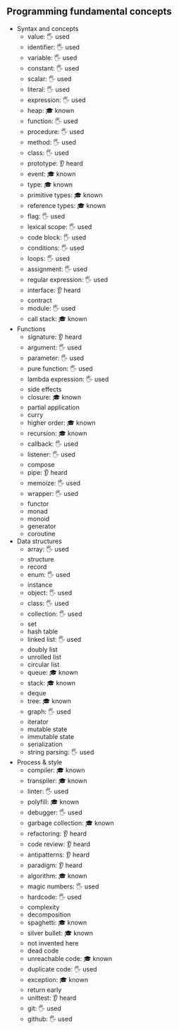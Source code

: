 ## Programming fundamental concepts

- Syntax and concepts
  - value: 🖐️ used
  - identifier: 🖐️ used
  - variable: 🖐️ used
  - constant: 🖐️ used
  - scalar: 🖐️ used
  - literal: 🖐️ used
  - expression: 🖐️ used
  - heap: 🎓 known
  - function: 🖐️ used
  - procedure: 🖐️ used
  - method: 🖐️ used
  - class: 🖐️ used
  - prototype: 👂 heard
  - event: 🎓 known
  - type: 🎓 known
  - primitive types: 🎓 known
  - reference types: 🎓 known
  - flag: 🖐️ used
  - lexical scope: 🖐️ used
  - code block: 🖐️ used
  - conditions: 🖐️ used
  - loops: 🖐️ used
  - assignment: 🖐️ used
  - regular expression: 🖐️ used
  - interface: 👂 heard
  - contract
  - module: 🖐️ used
  - call stack: 🎓 known
- Functions
  - signature: 👂 heard
  - argument: 🖐️ used
  - parameter: 🖐️ used
  - pure function: 🖐️ used
  - lambda expression: 🖐️ used
  - side effects
  - closure: 🎓 known
  - partial application
  - curry
  - higher order: 🎓 known
  - recursion: 🎓 known
  - callback: 🖐️ used
  - listener: 🖐️ used
  - compose
  - pipe: 👂 heard
  - memoize: 🖐️ used
  - wrapper: 🖐️ used
  - functor
  - monad
  - monoid
  - generator
  - coroutine
- Data structures
  - array: 🖐️ used
  - structure
  - record
  - enum: 🖐️ used
  - instance
  - object: 🖐️ used
  - class: 🖐️ used
  - collection: 🖐️ used
  - set
  - hash table
  - linked list: 🖐️ used
  - doubly list
  - unrolled list
  - circular list
  - queue: 🎓 known
  - stack: 🎓 known
  - deque
  - tree: 🎓 known
  - graph: 🖐️ used
  - iterator
  - mutable state
  - immutable state
  - serialization
  - string parsing: 🖐️ used
- Process & style
  - compiler: 🎓 known
  - transpiler: 🎓 known
  - linter: 🖐️ used
  - polyfill: 🎓 known
  - debugger: 🖐️ used
  - garbage collection: 🎓 known
  - refactoring: 👂 heard
  - code review: 👂 heard
  - antipatterns: 👂 heard
  - paradigm: 👂 heard
  - algorithm: 🎓 known
  - magic numbers: 🖐️ used
  - hardcode: 🖐️ used
  - complexity
  - decomposition
  - spaghetti: 🎓 known
  - silver bullet: 🎓 known
  - not invented here
  - dead code
  - unreachable code: 🎓 known
  - duplicate code: 🖐️ used
  - exception: 🎓 known
  - return early
  - unittest: 👂 heard
  - git: 🖐️ used
  - github: 🖐️ used
